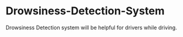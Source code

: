 # Drowsiness-Detection-System
Drowsiness Detection system will be helpful for drivers while driving.
